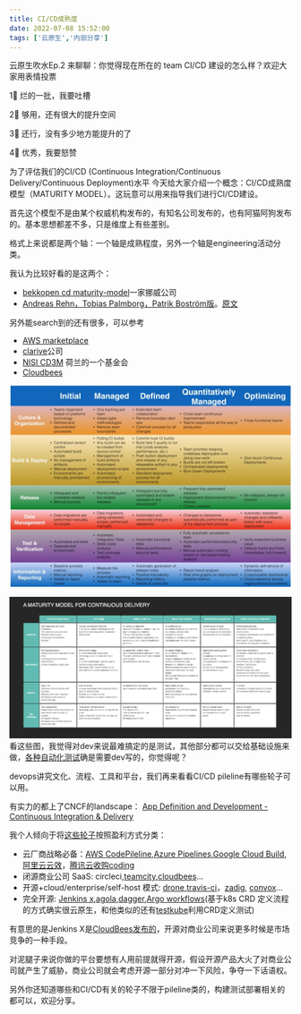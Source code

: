 ```yaml
---
title: CI/CD成熟度
date: 2022-07-08 15:52:00
tags: ['云原生','内部分享']
---
```


云原生吹水Ep.2 来聊聊：你觉得现在所在的 team CI/CD 建设的怎么样？欢迎大家用表情投票

1⃣️ 烂的一批，我要吐槽

2⃣️ 够用，还有很大的提升空间

3⃣️ 还行，没有多少地方能提升的了

4⃣️ 优秀，我要怒赞



为了评估我们的CI/CD (Continuous Integration/Continuous Delivery/Continuous Deployment)水平 今天给大家介绍一个概念：CI/CD成熟度模型（MATURITY MODEL）。这玩意可以用来指导我们进行CI/CD建设。

首先这个模型不是由某个权威机构发布的，有知名公司发布的，也有阿猫阿狗发布的。基本思想都差不多，只是维度上有些差别。

格式上来说都是两个轴：一个轴是成熟程度，另外一个轴是engineering活动分类。

我认为比较好看的是这两个：

* [bekkopen cd maturity-model](http://bekkopen.github.io/maturity-model/)一家挪威公司
* [Andreas Rehn，Tobias Palmborg，Patrik Boström版](https://mp.weixin.qq.com/s?__biz=MzUxNTEwNTg5Mg==&mid=2247488305&idx=1&sn=cf40ab3c34d3a997c8d9c7e7a890b4c6&chksm=f9bae63acecd6f2c5167c297e4a116c8f38bef7b62a8562fdb40434265e0be6eaccacab5dca7&token=594338237&lang=zh_CN#rd)。[原文](https://www.infoq.com/articles/Continuous-Delivery-Maturity-Model/)

 另外能search到的还有很多，可以参考

* [AWS marketplace](https://pages.awscloud.com/rs/112-TZM-766/images/A-Roadmap-to-Continuous-Delivery-Pipeline-Maturity-dev-whitepaper.pdf)
* [clarive](https://clarive.com/quick-check-your-continuous-delivery-maturity/)公司
* [NISI CD3M](https://nisi.nl/continuousdelivery/articles/maturity-model) 荷兰的一个基金会
* [Cloudbees](https://www.cloudbees.com/continuous-delivery/continuous-integration)

![Andreas Rehn，Tobias Palmborg，Patrik Boström](img/cicdmodel_1.jpg)



![A MATURITY MODEL FOR CONTINUOUS DELIVERY](img/cicdmodel_bekk.png)
看这些图，我觉得对dev来说最难搞定的是测试，其他部分都可以交给基础设施来做，[各种自动化测试](https://k6.io/docs/test-types/introduction/)确是需要dev写的，你觉得呢？





devops讲究文化、流程、工具和平台，我们再来看看CI/CD pileline有哪些轮子可以用。

有实力的都上了CNCF的landscape： [App Definition and Development - Continuous Integration & Delivery](https://landscape.cncf.io/card-mode?category=continuous-integration-delivery&grouping=category)  

我个人倾向于将[这些轮子](https://www.one-tab.com/page/XVaE8S-wQzuVfMy430JQsA)按照盈利方式分类：

* 云厂商战略必备：[AWS CodePileline](https://aws.amazon.com/codepipeline/),[Azure Pipelines](https://azure.microsoft.com/en-us/services/devops/pipelines/),[Google Cloud Build](https://cloud.google.com/build),[阿里云云效](https://cn.aliyun.com/product/yunxiao/flow?from_alibabacloud=)，[腾讯云收购coding](https://cloud.tencent.com/product/coding)
* 闭源商业公司 SaaS: circleci,[teamcity](https://www.jetbrains.com/zh-cn/teamcity/ci-cd-guide/devops-ci-cd/),[cloudbees](https://www.cloudbees.com/products/continuous-delivery)...
* 开源+cloud/enterprise/self-host 模式: [drone](https://www.drone.io/),[travis-ci](https://www.travis-ci.com/product/)，[zadig](https://koderover.com/), [convox](https://convox.com/product/)...
* 完全开源: [Jenkins x](https://jenkins-x.io/),[agola](https://agola.io/),[dagger](https://dagger.io/),[Argo workflows](https://argoproj.github.io/argo-workflows/walk-through/steps/)(基于k8s CRD 定义流程的方式确实很云原生，和他类似的还有[testkube](https://testkube.kubeshop.io/)利用CRD定义测试)

有意思的是Jenkins X是[CloudBees发布的](https://www.infoq.cn/article/2018/04/jenkins-x-kubernetes)，开源对商业公司来说更多时候是市场竞争的一种手段。

对泥腿子来说你做的平台要想有人用前提就得开源，假设开源产品大火了对商业公司就产生了威胁，商业公司就会考虑开源一部分对冲一下风险，争夺一下话语权。

另外你还知道哪些和CI/CD有关的轮子不限于pileline类的，构建测试部署相关的都可以，欢迎分享。
